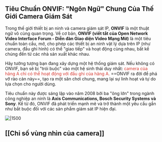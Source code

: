 ## Tiêu Chuẩn ONVIF: "Ngôn Ngữ" Chung Của Thế Giới Camera Giám Sát

Trong thế giới thiết bị an ninh và camera giám sát IP, **ONVIF** là một thuật ngữ vô cùng quan trọng. Về cơ bản, **ONVIF (viết tắt của Open Network Video Interface Forum - Diễn đàn Giao diện Video Mạng Mở)** là một tiêu chuẩn toàn cầu, mở, cho phép các thiết bị an ninh vật lý dựa trên IP (như camera, đầu ghi hình) có thể "giao tiếp" và hoạt động cùng nhau, bất kể chúng đến từ các nhà sản xuất khác nhau.

Hãy tưởng tượng bạn đang xây dựng một hệ thống giám sát. Nếu không có ONVIF, bạn sẽ bị "trói buộc" vào một hệ sinh thái duy nhất: <font color="#d83931">camera của hãng A chỉ có thể hoạt động với đầu ghi của hãng A.</font> ==ONVIF ra đời để phá vỡ rào cản này==, tạo ra một sân chơi chung, mang lại sự linh hoạt và tự do lựa chọn cho người dùng.

Tiêu chuẩn này được sáng lập vào năm 2008 bởi ba "ông lớn" trong ngành công nghiệp an ninh là **Axis Communications, Bosch Security Systems và Sony**. Kể từ đó, ONVIF đã phát triển mạnh mẽ và trở thành một yêu cầu gần như bắt buộc đối với các sản phẩm giám sát IP hiện đại.

![|1500](https://res.cloudinary.com/dcqf82eor/image/upload/f_auto/v1750391957/kysudienvn/pvdccco0hrzkdem4pkl4.jpg)


## [[Chỉ số vùng nhìn của camera]]

